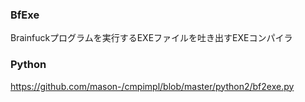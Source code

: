 ### BfExe

Brainfuckプログラムを実行するEXEファイルを吐き出すEXEコンパイラ

### Python
https://github.com/mason-/cmpimpl/blob/master/python2/bf2exe.py
